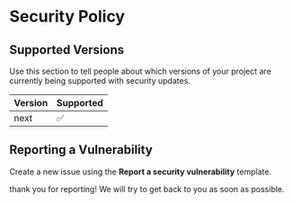<!--
SPDX-FileCopyrightText: 2024 The Aalto Grades Developers

SPDX-License-Identifier: MIT
-->

# Security Policy

## Supported Versions

Use this section to tell people about which versions of your project are
currently being supported with security updates.

| Version | Supported          |
| ------- | ------------------ |
| next    | :white_check_mark: |

## Reporting a Vulnerability

Create a new issue using the **Report a security vulnerability** template.

thank you for reporting! We will try to get back to you as soon as possible.
